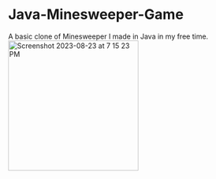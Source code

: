 # Java-Minesweeper-Game
A basic clone of Minesweeper I made in Java in my free time.
<img width="264" alt="Screenshot 2023-08-23 at 7 15 23 PM" src="https://github.com/ethanh-roe/Java-Minesweeper-Game/assets/114640171/1f7e0022-c023-44af-88e5-5e1802ede491">
